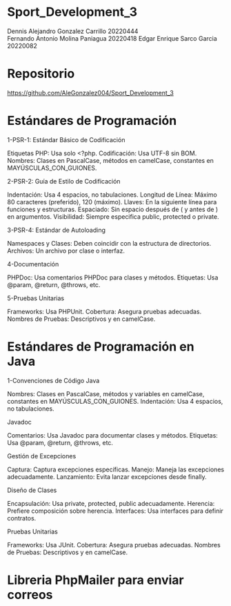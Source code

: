 # Sport_Development_3
Dennis Alejandro Gonzalez Carrillo 20220444  
Fernando Antonio Molina Paniagua 20220418
Edgar Enrique Sarco Garcia 20220082

# Repositorio
https://github.com/AleGonzalez004/Sport_Development_3

# Estándares de Programación

1-PSR-1: Estándar Básico de Codificación

Etiquetas PHP: Usa solo <?php.
Codificación: Usa UTF-8 sin BOM.
Nombres: Clases en PascalCase, métodos en camelCase, constantes en MAYÚSCULAS_CON_GUIONES.

2-PSR-2: Guía de Estilo de Codificación

Indentación: Usa 4 espacios, no tabulaciones.
Longitud de Línea: Máximo 80 caracteres (preferido), 120 (máximo).
Llaves: En la siguiente línea para funciones y estructuras.
Espaciado: Sin espacio después de ( y antes de ) en argumentos.
Visibilidad: Siempre especifica public, protected o private.

3-PSR-4: Estándar de Autoloading

Namespaces y Clases: Deben coincidir con la estructura de directorios.
Archivos: Un archivo por clase o interfaz.

4-Documentación

PHPDoc: Usa comentarios PHPDoc para clases y métodos.
Etiquetas: Usa @param, @return, @throws, etc.

5-Pruebas Unitarias

Frameworks: Usa PHPUnit.
Cobertura: Asegura pruebas adecuadas.
Nombres de Pruebas: Descriptivos y en camelCase.

# Estándares de Programación en Java

1-Convenciones de Código Java

Nombres: Clases en PascalCase, métodos y variables en camelCase, constantes en MAYÚSCULAS_CON_GUIONES.
Indentación: Usa 4 espacios, no tabulaciones.

Javadoc

Comentarios: Usa Javadoc para documentar clases y métodos.
Etiquetas: Usa @param, @return, @throws, etc.

Gestión de Excepciones

Captura: Captura excepciones específicas.
Manejo: Maneja las excepciones adecuadamente.
Lanzamiento: Evita lanzar excepciones desde finally.

Diseño de Clases

Encapsulación: Usa private, protected, public adecuadamente.
Herencia: Prefiere composición sobre herencia.
Interfaces: Usa interfaces para definir contratos.

Pruebas Unitarias

Frameworks: Usa JUnit.
Cobertura: Asegura pruebas adecuadas.
Nombres de Pruebas: Descriptivos y en camelCase.

# Libreria PhpMailer para enviar correos

